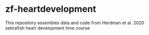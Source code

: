 # zf-heartdevelopment
This repository assembles data and code from Herdman et al. 2020 zebrafish heart development time course

